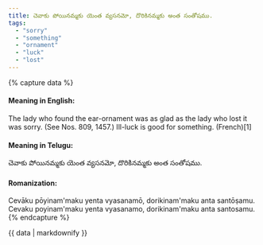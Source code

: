 ```yaml
---
title: చెవాకు పోయినమ్మకు యెంత వ్యసనమో, దొరికినమ్మకు అంత సంతోషము.
tags:
  - "sorry"
  - "something"
  - "ornament"
  - "luck"
  - "lost"
---
```


{% capture data %}
#### Meaning in English:
The lady who found the ear-ornament was as glad as the lady who lost it was sorry.
(See Nos. 809, 1457.)
Ill-luck is good for something. (French)[1]

#### Meaning in Telugu:
చెవాకు పోయినమ్మకు యెంత వ్యసనమో, దొరికినమ్మకు అంత సంతోషము.

#### Romanization:
Cevāku pōyinam'maku yenta vyasanamō, dorikinam'maku anta santōṣamu.
Cevaku poyinam'maku yenta vyasanamo, dorikinam'maku anta santosamu.
{% endcapture %}

{{ data | markdownify }}

